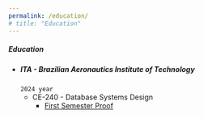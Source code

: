 ```yaml
---
permalink: /education/
# title: "Education"
---
```


##### __Education__

- ##### ITA - Brazilian Aeronautics Institute of Technology
  `2024 year`
  - CE-240 - Database Systems Design  
    -  [First Semester Proof](https://stra-uss.github.io/assets/ce-240-projeto-de-sistemas-de-banco-de-dados-prova-01.pdf)
